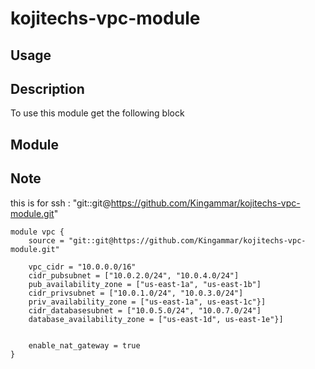 # kojitechs-vpc-module

## Usage

## Description
To use this module get the following block 

## Module


## Note
this is for ssh : "git::git@https://github.com/Kingammar/kojitechs-vpc-module.git"

```hcl
module vpc {
    source = "git::git@https://github.com/Kingammar/kojitechs-vpc-module.git"

    vpc_cidr = "10.0.0.0/16"
    cidr_pubsubnet = ["10.0.2.0/24", "10.0.4.0/24"]
    pub_availability_zone = ["us-east-1a", "us-east-1b"]
    cidr_privsubnet = ["10.0.1.0/24", "10.0.3.0/24"]
    priv_availability_zone = ["us-east-1a", us-east-1c"}]
    cidr_databasesubnet = ["10.0.5.0/24", "10.0.7.0/24"]
    database_availability_zone = ["us-east-1d", us-east-1e"}]


    enable_nat_gateway = true
}
```

